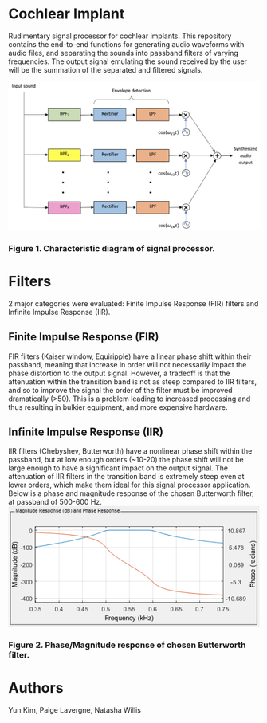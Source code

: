 # Cochlear Implant

Rudimentary signal processor for cochlear implants. This repository contains the end-to-end functions for generating audio waveforms with audio files, and separating the sounds into passband filters of varying frequencies. The output signal emulating the sound received by the user will be the summation of the separated and filtered signals.

![processor diagram](https://github.com/yun-kim/cochlear-implant/raw/master/img/signal-processor-diagram.png)
### Figure 1. Characteristic diagram of signal processor.

# Filters 
2 major categories were evaluated: Finite Impulse Response (FIR) filters and Infinite Impulse Response (IIR). 
## Finite Impulse Response (FIR)
FIR filters (Kaiser window, Equiripple) have a linear phase shift within their passband, meaning that increase in order will not necessarily impact the phase distortion to the output signal. However, a tradeoff is that the attenuation within the transition band is not as steep compared to IIR filters, and so to improve the signal the order of the filter must be improved dramatically (>50). This is a problem leading to increased processing and thus resulting in bulkier equipment, and more expensive hardware.
## Infinite Impulse Response (IIR)
IIR filters (Chebyshev, Butterworth) have a nonlinear phase shift within the passband, but at low enough orders (~10-20) the phase shift will not be large enough to have a significant impact on the output signal. The attenuation of IIR filters in the transition band is extremely steep even at lower orders, which make them ideal for this signal processor application.
Below is a phase and magnitude response of the chosen Butterworth filter, at passband of 500-600 Hz.
![phase-mag-response](https://github.com/yun-kim/cochlear-implant/raw/master/img/butterworth.PNG)
### Figure 2. Phase/Magnitude response of chosen Butterworth filter.

# Authors
Yun Kim, Paige Lavergne, Natasha Willis
